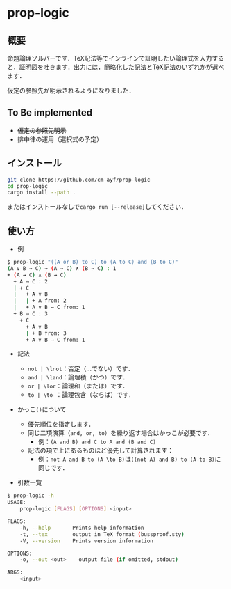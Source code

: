 # prop-logic

## 概要

命題論理ソルバーです．TeX記法等でインラインで証明したい論理式を入力すると，証明図を吐きます．出力には，簡略化した記法とTeX記法のいずれかが選べます．

仮定の参照先が明示されるようになりました．

## To Be implemented

* ~~仮定の参照先明示~~
* 排中律の運用（選択式の予定）

## インストール
```bash
git clone https://github.com/cm-ayf/prop-logic
cd prop-logic
cargo install --path .
```

またはインストールなしで`cargo run [--release]`してください．

## 使い方

* 例

```bash
$ prop-logic "((A or B) to C) to (A to C) and (B to C)"
(A ∨ B → C) → (A → C) ∧ (B → C) : 1
+ (A → C) ∧ (B → C)
  + A → C : 2
  | + C
  |   + A ∨ B
  |   | + A from: 2
  |   + A ∨ B → C from: 1
  + B → C : 3
    + C
      + A ∨ B
      | + B from: 3
      + A ∨ B → C from: 1
```

* 記法
  * `not | \lnot`：否定（…でない）です．
  * `and | \land`：論理積（かつ）です．
  * `or | \lor`：論理和（または）です．
  * `to | \to `：論理包含（ならば）です．

* かっこ`()`について
  * 優先順位を指定します．
  * 同じ二項演算（`and, or, to`）を繰り返す場合はかっこが必要です．
    * 例：`(A and B) and C to A and (B and C)`
  * 記法の項で上にあるものほど優先して計算されます：
    * 例：`not A and B to (A \to B)`は`((not A) and B) to (A to B)`に同じです．

* 引数一覧

```bash
$ prop-logic -h
USAGE:
    prop-logic [FLAGS] [OPTIONS] <input>

FLAGS:
    -h, --help       Prints help information
    -t, --tex        output in TeX format (bussproof.sty)
    -V, --version    Prints version information

OPTIONS:
    -o, --out <out>    output file (if omitted, stdout)

ARGS:
    <input>  
```

